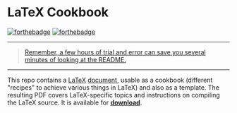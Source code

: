 # LaTeX Cookbook

[![forthebadge](https://forthebadge.com/images/badges/gluten-free.svg)](https://forthebadge.com)
[![forthebadge](https://forthebadge.com/images/badges/compatibility-club-penguin.svg)](https://forthebadge.com)

---

> [Remember, a few hours of trial and error can save you several minutes of looking at the README.](https://twitter.com/iamdevloper/status/1060067235316809729)

---

This repo contains a [LaTeX](https://en.wikipedia.org/wiki/LaTeX) [document](cookbook.tex), usable as a cookbook (different "recipes" to achieve various things in LaTeX) and also as a template.
The resulting PDF covers LaTeX-specific topics and instructions on compiling the LaTeX source.
It is available for [**download**](https://collaborating.tuhh.de/alex/latex-cookbook/-/jobs/artifacts/master/raw/cookbook.pdf?job=tex).

